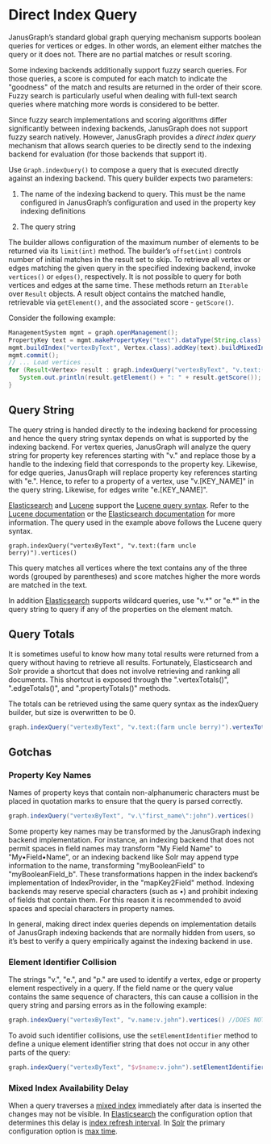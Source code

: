 Direct Index Query
==================

JanusGraph’s standard global graph querying mechanism supports boolean
queries for vertices or edges. In other words, an element either matches
the query or it does not. There are no partial matches or result
scoring.

Some indexing backends additionally support fuzzy search queries. For
those queries, a score is computed for each match to indicate the
"goodness" of the match and results are returned in the order of their
score. Fuzzy search is particularly useful when dealing with full-text
search queries where matching more words is considered to be better.

Since fuzzy search implementations and scoring algorithms differ
significantly between indexing backends, JanusGraph does not support
fuzzy search natively. However, JanusGraph provides a *direct index
query* mechanism that allows search queries to be directly send to the
indexing backend for evaluation (for those backends that support it).

Use `Graph.indexQuery()` to compose a query that is executed directly
against an indexing backend. This query builder expects two parameters:

1.  The name of the indexing backend to query. This must be the name
    configured in JanusGraph’s configuration and used in the property
    key indexing definitions

2.  The query string

The builder allows configuration of the maximum number of elements to be
returned via its `limit(int)` method. The builder’s `offset(int)`
controls number of initial matches in the result set to skip. To
retrieve all vertex or edges matching the given query in the specified
indexing backend, invoke `vertices()` or `edges()`, respectively. It is
not possible to query for both vertices and edges at the same time.
These methods return an `Iterable` over `Result` objects. A result
object contains the matched handle, retrievable via `getElement()`, and
the associated score - `getScore()`.

Consider the following example:
```java
ManagementSystem mgmt = graph.openManagement();
PropertyKey text = mgmt.makePropertyKey("text").dataType(String.class).make();
mgmt.buildIndex("vertexByText", Vertex.class).addKey(text).buildMixedIndex("search");
mgmt.commit();
// ... Load vertices ...
for (Result<Vertex> result : graph.indexQuery("vertexByText", "v.text:(farm uncle berry)").vertices()) {
   System.out.println(result.getElement() + ": " + result.getScore());
}
```

Query String
------------

The query string is handed directly to the indexing backend for
processing and hence the query string syntax depends on what is
supported by the indexing backend. For vertex queries, JanusGraph will
analyze the query string for property key references starting with "v."
and replace those by a handle to the indexing field that corresponds to
the property key. Likewise, for edge queries, JanusGraph will replace
property key references starting with "e.". Hence, to refer to a
property of a vertex, use "v.\[KEY\_NAME\]" in the query string.
Likewise, for edges write "e.\[KEY\_NAME\]".

[Elasticsearch](elasticsearch.md) and [Lucene](lucene.md) support the
[Lucene query syntax](http://lucene.apache.org/core/4_10_4/queryparser/org/apache/lucene/queryparser/classic/package-summary.html).
Refer to the [Lucene documentation](http://lucene.apache.org/core/4_1_0/queryparser/org/apache/lucene/queryparser/classic/package-summary.html)
or the [Elasticsearch documentation](http://www.elasticsearch.org/guide/en/elasticsearch/reference/current/query-dsl-query-string-query.html)
for more information. The query used in the example above follows the
Lucene query syntax.

    graph.indexQuery("vertexByText", "v.text:(farm uncle berry)").vertices()

This query matches all vertices where the text contains any of the three
words (grouped by parentheses) and score matches higher the more words
are matched in the text.

In addition [Elasticsearch](elasticsearch.md) supports wildcard queries,
use "v.\*" or "e.\*" in the query string to query if any of the
properties on the element match.

Query Totals
------------

It is sometimes useful to know how many total results were returned from
a query without having to retrieve all results. Fortunately,
Elasticsearch and Solr provide a shortcut that does not involve
retrieving and ranking all documents. This shortcut is exposed through
the ".vertexTotals()", ".edgeTotals()", and ".propertyTotals()" methods.

The totals can be retrieved using the same query syntax as the
indexQuery builder, but size is overwritten to be 0.
```groovy
graph.indexQuery("vertexByText", "v.text:(farm uncle berry)").vertexTotals()
```

Gotchas
-------

### Property Key Names

Names of property keys that contain non-alphanumeric characters must be
placed in quotation marks to ensure that the query is parsed correctly.
```groovy
graph.indexQuery("vertexByText", "v.\"first_name\":john").vertices()
```

Some property key names may be transformed by the JanusGraph indexing
backend implementation. For instance, an indexing backend that does not
permit spaces in field names may transform "My Field Name" to
"My•Field•Name", or an indexing backend like Solr may append type
information to the name, transforming "myBooleanField" to
"myBooleanField\_b". These transformations happen in the index backend’s
implementation of IndexProvider, in the "mapKey2Field" method. Indexing
backends may reserve special characters (such as *•*) and prohibit
indexing of fields that contain them. For this reason it is recommended
to avoid spaces and special characters in property names.

In general, making direct index queries depends on implementation
details of JanusGraph indexing backends that are normally hidden from
users, so it’s best to verify a query empirically against the indexing
backend in use.

### Element Identifier Collision

The strings "v.", "e.", and "p." are used to identify a vertex, edge or
property element respectively in a query. If the field name or the query
value contains the same sequence of characters, this can cause a
collision in the query string and parsing errors as in the following
example:
```groovy
graph.indexQuery("vertexByText", "v.name:v.john").vertices() //DOES NOT WORK!
```

To avoid such identifier collisions, use the `setElementIdentifier`
method to define a unique element identifier string that does not occur
in any other parts of the query:
```groovy
graph.indexQuery("vertexByText", "$v$name:v.john").setElementIdentifier("$v$").vertices()
```

### Mixed Index Availability Delay

When a query traverses a [mixed index](../index-management/index-performance.md#mixed-index) immediately after
data is inserted the changes may not be visible. In
[Elasticsearch](elasticsearch.md) the configuration option that determines
this delay is [index refresh
interval](https://www.elastic.co/guide/en/elasticsearch/reference/5.4/index-modules.html#dynamic-index-settings).
In [Solr](solr.md) the primary configuration option is [max
time](https://lucene.apache.org/solr/guide/6_6/near-real-time-searching.html).
